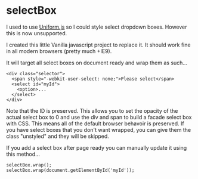 # selectBox

I used to use [Uniform.js](https://web.archive.org/web/20150114093618/http://uniformjs.com/) so I could style select dropdown boxes. However this is now unsupported.

I created this little Vanilla javascript project to replace it. It should work fine in all modern browsers (pretty much +IE9).

It will target all select boxes on document ready and wrap them as such...

```
<div class="selector">
  <span style="-webkit-user-select: none;">Please select</span>
  <select id="myId">
    <option>...
  </select>
</div>
```

Note that the ID is preserved. This allows you to set the opacity of the actual select box to 0 and use the div and span to build a facade select box with CSS. This means all of the default browser behavoir is preserved. If you have select boxes that you don't want wrapped, you can give them the class "unstyled" and they will be skipped.

If you add a select box after page ready you can manually update it using this method...

```
selectBox.wrap();
selectBox.wrap(document.getElementById('myId'));
```
